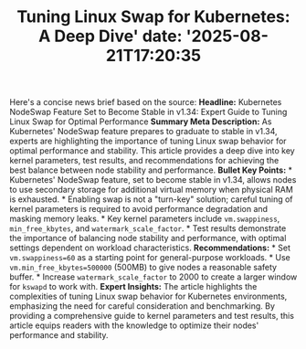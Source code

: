 ﻿---
title: "Tuning Linux Swap for Kubernetes: A Deep Dive'
date: '2025-08-21T17:20:35"
category: "Markets"
summary: ""
slug: "tuning linux swap for kubernetes a deep dive"
source_urls:
  - "https://kubernetes.io/blog/2025/08/19/tuning-linux-swap-for-kubernetes-a-deep-dive/"
seo:
  title: "Tuning Linux Swap for Kubernetes: A Deep Dive | Hash n Hedge'
  description: '"
  keywords: ["news", "markets", "brief"]
---
Here's a concise news brief based on the source:  **Headline:** Kubernetes NodeSwap Feature Set to Become Stable in v1.34: Expert Guide to Tuning Linux Swap for Optimal Performance  **Summary Meta Description:** As Kubernetes' NodeSwap feature prepares to graduate to stable in v1.34, experts are highlighting the importance of tuning Linux swap behavior for optimal performance and stability. This article provides a deep dive into key kernel parameters, test results, and recommendations for achieving the best balance between node stability and performance.  **Bullet Key Points:**  * Kubernetes' NodeSwap feature, set to become stable in v1.34, allows nodes to use secondary storage for additional virtual memory when physical RAM is exhausted. * Enabling swap is not a "turn-key" solution; careful tuning of kernel parameters is required to avoid performance degradation and masking memory leaks. * Key kernel parameters include `vm.swappiness`, `min_free_kbytes`, and `watermark_scale_factor`. * Test results demonstrate the importance of balancing node stability and performance, with optimal settings dependent on workload characteristics.  **Recommendations:**  * Set `vm.swappiness=60` as a starting point for general-purpose workloads. * Use `vm.min_free_kbytes=500000` (500MB) to give nodes a reasonable safety buffer. * Increase `watermark_scale_factor` to 2000 to create a larger window for `kswapd` to work with.  **Expert Insights:**  The article highlights the complexities of tuning Linux swap behavior for Kubernetes environments, emphasizing the need for careful consideration and benchmarking. By providing a comprehensive guide to kernel parameters and test results, this article equips readers with the knowledge to optimize their nodes' performance and stability. 
